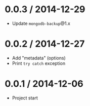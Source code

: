 0.0.3 / 2014-12-29
==================

  * Update `mongodb-backup`@1.x

0.0.2 / 2014-12-27
==================

  * Add "metadata" (options)
  * Print `try catch` exception

0.0.1 / 2014-12-06
==================

  * Project start
